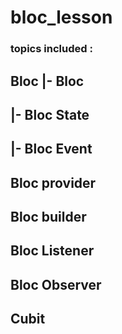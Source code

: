 # bloc_lesson


### topics included : 
## Bloc |- Bloc 
##      |- Bloc State
##      |- Bloc Event


## Bloc provider
## Bloc builder
## Bloc Listener
## Bloc Observer
## Cubit